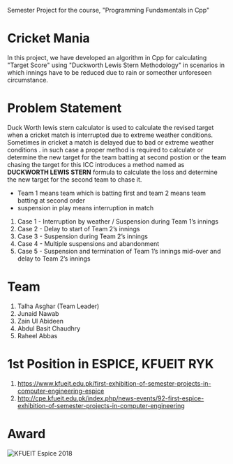 Semester Project for the course, "Programming Fundamentals in Cpp"

# Cricket Mania
In this project, we have developed an algorithm in Cpp for calculating "Target Score" using "Duckworth Lewis Stern Methodology" in scenarios in which innings have to be reduced due to rain or someother unforeseen circumstance.

# Problem Statement
Duck Worth lewis stern calculator is used to calculate the revised target when a cricket match is interrupted due to extreme weather conditions.
Sometimes in cricket a match is delayed due to bad or extreme weather conditions . in such case a proper method is required to calculate or determine the new target for the team batting at second postion or the team chasing the target for this ICC introduces a method named as **DUCKWORTH LEWIS STERN** formula to calculate the loss and determine the new target for the second team to chase it.
  - Team 1 means team which is batting first and team 2 means team batting at second order
  - suspension in play means interruption in match

  1. Case 1 - Interruption by weather / Suspension during Team 1’s innings
  2. Case 2 - Delay to start of Team 2’s innings
  3. Case 3 - Suspension during Team 2’s innings
  4. Case 4 - Multiple suspensions and abandonment
  5. Case 5 - Suspension and termination of Team 1’s innings mid-over and delay to Team 2’s innings

# Team
1. Talha Asghar (Team Leader)
2. Junaid Nawab
3. Zain Ul Abideen
4. Abdul Basit Chaudhry
5. Raheel Abbas

# 1st Position in ESPICE, KFUEIT RYK
1. https://www.kfueit.edu.pk/first-exhibition-of-semester-projects-in-computer-engineering-espice
2. http://cpe.kfueit.edu.pk/index.php/news-events/92-first-espice-exhibition-of-semester-projects-in-computer-engineering

# Award
![KFUEIT Espice 2018](https://user-images.githubusercontent.com/46928648/132457075-1a2b1ce4-071b-4207-a8e8-c212950015d6.jpg)

